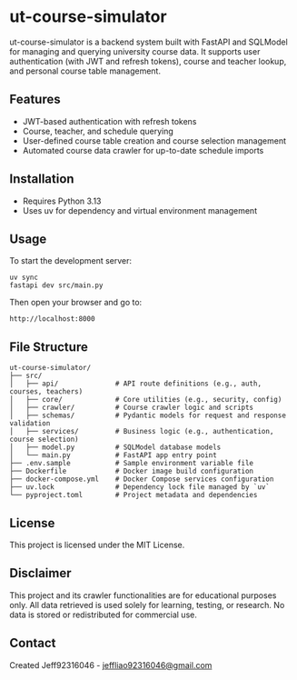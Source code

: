 # ut-course-simulator

ut-course-simulator is a backend system built with FastAPI and SQLModel for managing and querying university course data. It supports user authentication (with JWT and refresh tokens), course and teacher lookup, and personal course table management.

## Features

- JWT-based authentication with refresh tokens
- Course, teacher, and schedule querying
- User-defined course table creation and course selection management
- Automated course data crawler for up-to-date schedule imports

## Installation

- Requires Python 3.13
- Uses uv for dependency and virtual environment management

## Usage

To start the development server:

```
uv sync
fastapi dev src/main.py
```

Then open your browser and go to:

```
http://localhost:8000
```

## File Structure

```
ut-course-simulator/
├── src/
│   ├── api/              # API route definitions (e.g., auth, courses, teachers)
│   ├── core/             # Core utilities (e.g., security, config)
│   ├── crawler/          # Course crawler logic and scripts
│   ├── schemas/          # Pydantic models for request and response validation
│   ├── services/         # Business logic (e.g., authentication, course selection)
│   ├── model.py          # SQLModel database models
│   └── main.py           # FastAPI app entry point
├── .env.sample           # Sample environment variable file
├── Dockerfile            # Docker image build configuration
├── docker-compose.yml    # Docker Compose services configuration
├── uv.lock               # Dependency lock file managed by `uv`
└── pyproject.toml        # Project metadata and dependencies
```

## License

This project is licensed under the MIT License.

## Disclaimer

This project and its crawler functionalities are for educational purposes only.
All data retrieved is used solely for learning, testing, or research.
No data is stored or redistributed for commercial use.

## Contact

Created Jeff92316046 - jeffliao92316046@gmail.com
